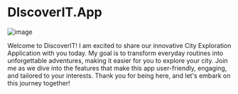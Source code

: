 # DIscoverIT.App

![image](https://github.com/user-attachments/assets/b558c2ec-95b1-40b2-bd50-e8f6c08ea53b)


Welcome to DiscoverIT! I am excited to share our innovative City Exploration Application with you today. My goal is to transform everyday routines into unforgettable adventures, making it easier for you to explore your city. Join me as we dive into the features that make this app user-friendly, engaging, and tailored to your interests. Thank you for being here, and let's embark on this journey together!
